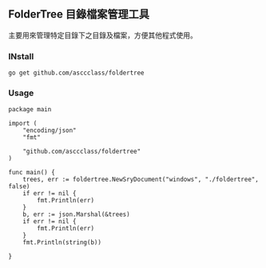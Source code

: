 ## FolderTree 目錄檔案管理工具
主要用來管理特定目錄下之目錄及檔案，方便其他程式使用。

### INstall
```
go get github.com/asccclass/foldertree
```

### Usage
```
package main

import (
	"encoding/json"
	"fmt"

	"github.com/asccclass/foldertree"
)

func main() {
	trees, err := foldertree.NewSryDocument("windows", "./foldertree", false)
	if err != nil {
		fmt.Println(err)
	}
	b, err := json.Marshal(&trees)
	if err != nil {
		fmt.Println(err)
	}
	fmt.Println(string(b))

}
```